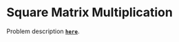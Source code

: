 # Square Matrix Multiplication
Problem description **[`here`](https://www.codewars.com/kata/5263a84ffcadb968b6000513)**.
